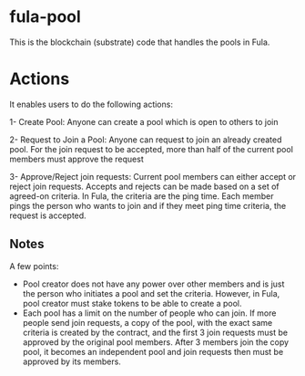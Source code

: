 # fula-pool
This is the blockchain (substrate) code that handles the pools in Fula.

# Actions

It enables users to do the following actions:

1- Create Pool: Anyone can create a pool which is open to others to join

2- Request to Join a Pool: Anyone can request to join an already created pool. For the join request to be accepted, more than half of the current pool members must approve the request

3- Approve/Reject join requests: Current pool members can either accept or reject join requests. Accepts and rejects can be made based on a set of agreed-on criteria. In Fula, the criteria are the ping time. Each member pings the person who wants to join and if they meet ping time criteria, the request is accepted.


## Notes

A few points:
- Pool creator does not have any power over other members and is just the person who initiates a pool and set the criteria. However, in Fula, pool creator must stake tokens to be able to create a pool.
- Each pool has a limit on the number of people who can join. If more people send join requests, a copy of the pool, with the exact same criteria is created by the contract, and the first 3 join requests must be approved by the original pool members. After 3 members join the copy pool, it becomes an independent pool and join requests then must be approved by its members.
